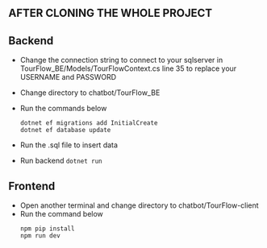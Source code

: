 ## AFTER CLONING THE WHOLE PROJECT

## Backend
- Change the connection string to connect to your sqlserver in TourFlow_BE/Models/TourFlowContext.cs line 35 to replace your USERNAME and PASSWORD
- Change directory to chatbot/TourFlow_BE
- Run the commands below
  ```
  dotnet ef migrations add InitialCreate
  dotnet ef database update
  ```
- Run the .sql file to insert data

- Run backend
  `dotnet run`

## Frontend
- Open another terminal and change directory to chatbot/TourFlow-client
- Run the command below
  ```
  npm pip install
  npm run dev    
  ```
